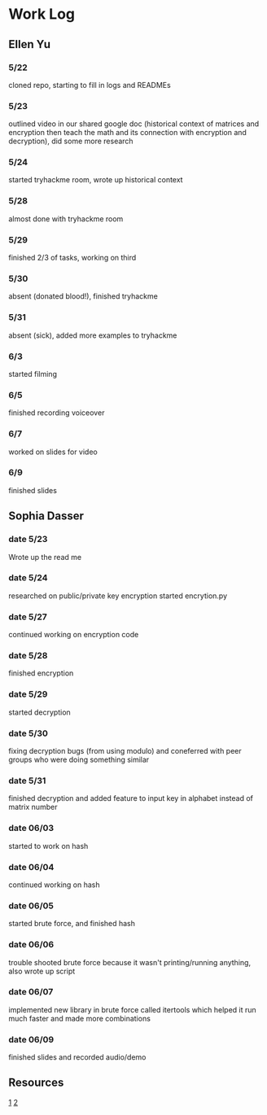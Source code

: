 # Work Log

## Ellen Yu

### 5/22

cloned repo, starting to fill in logs and READMEs

### 5/23

outlined video in our shared google doc (historical context of matrices and encryption then teach the math and its connection with encryption and decryption), did some more research

### 5/24
started tryhackme room, wrote up historical context

### 5/28
almost done with tryhackme room

### 5/29
finished 2/3 of tasks, working on third 

### 5/30 
absent (donated blood!), finished tryhackme 

### 5/31
absent (sick), added more examples to tryhackme

### 6/3
started filming

### 6/5
finished recording voiceover

### 6/7
worked on slides for video

### 6/9 
finished slides

## Sophia Dasser

### date 5/23

Wrote up the read me

### date  5/24

researched on public/private key encryption
started encrytion.py

### date  5/27

continued working on encryption code

### date  5/28

finished encryption

### date  5/29

started decryption

### date  5/30

fixing decryption bugs (from using modulo) and coneferred with peer groups who were doing something similar

### date  5/31

finished decryption and added feature to input key in alphabet instead of matrix number

### date  06/03

started to work on hash

### date  06/04

continued working on hash

### date  06/05

started brute force, and finished hash

### date  06/06

trouble shooted brute force because it wasn't printing/running anything, also wrote up script

### date  06/07

implemented new library in brute force called itertools which helped it run much faster and made more combinations

### date  06/09

finished slides and recorded audio/demo


## Resources
[1](https://math.libretexts.org/Bookshelves/Applied_Mathematics/Applied_Finite_Mathematics_(Sekhon_and_Bloom)/02%3A_Matrices/2.05%3A_Application_of_Matrices_in_Cryptography)
[2](https://www.math.utah.edu/~gustafso/s2017/2270/projects-2017/joePuglianoBrandonSehestedt/LinearAlgebra_Project.pdf)

